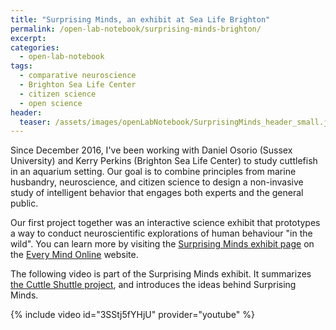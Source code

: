 ```yaml
---
title: "Surprising Minds, an exhibit at Sea Life Brighton"
permalink: /open-lab-notebook/surprising-minds-brighton/
excerpt: 
categories:
  - open-lab-notebook
tags:
  - comparative neuroscience
  - Brighton Sea Life Center
  - citizen science
  - open science
header:
  teaser: /assets/images/openLabNotebook/SurprisingMinds_header_small.jpg
---
```


Since December 2016, I've been working with Daniel Osorio (Sussex University) and Kerry Perkins (Brighton Sea Life Center) to study cuttlefish in an aquarium setting. Our goal is to combine principles from marine husbandry, neuroscience, and citizen science to design a non-invasive study of intelligent behavior that engages both experts and the general public. 

Our first project together was an interactive science exhibit that prototypes a way to conduct neuroscientific explorations of human behaviour "in the wild". You can learn more by visiting the [Surprising Minds exhibit page](http://www.everymind.online/SurprisingMinds/) on the [Every Mind Online](http://www.everymind.online) website. 

The following video is part of the Surprising Minds exhibit. It summarizes [the Cuttle Shuttle project](https://danbeekim.org/open-lab-notebook/cuttlefish-hunting-behavior/), and introduces the ideas behind Surprising Minds. 

{% include video id="3SStj5fYHjU" provider="youtube" %}
